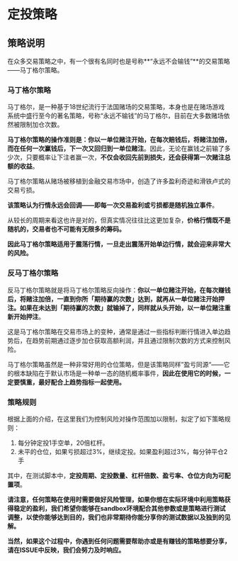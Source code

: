 # 定投策略

## 策略说明

在众多交易策略之中，有一个很有名同时也是号称**“永远不会输钱”**的交易策略——马丁格尔策略。

### 马丁格尔策略

马丁格尔，是一种基于18世纪流行于法国赌场的交易策略，本身也是在赌场游戏系统中盛行至今的著名策略，号称“永远不输钱”的马丁格尔，目前在大多数赌场依然被限制加仓次数。

**马丁格尔策略的操作准则是：你以一单位赌注开始，在每次赔钱后，将赌注加倍，而在任何一次赢钱后，下一次又回归到一单位赌注**。因此，无论在赢钱之前输了多少次，只要概率让下注者赢一次，**不仅会收回先前到损失，还会获得第一次赌注总额的收益**。

马丁格尔策略从赌场被移植到金融交易市场中，创造了许多盈利奇迹和滑铁卢式的交易亏损。

**该策略认为行情永远会回调——即每一次交易盈利或亏损都是随机独立事件**。

从较长的周期来看这也许是对的，但真实情况往往比这更加复杂，**价格行情既不是随机的，交易者也不可能有无限多的筹码。**

**因此马丁格尔策略适用于震荡行情，一旦走出震荡开始单边行情，就会迎来非常大的风险。**

### 反马丁格尔策略

反马丁格尔策略就是将马丁格尔策略反向操作：**你以一单位赌注开始，在每次赚钱后，将赌注加倍，一直到你所「期待赢的次数」达到，就再从一单位赌注开始押注。如果在未达到「期待赢的次数」就输掉了，同样就从头开始，以一单位赌注重新开始押注**。

这是马丁格尔策略在交易市场上的变种，通常是通过一些指标判断行情进入单边趋势后，在趋势前期通过逐步加仓获取高额利润，并且通过限制次数的方式来控制风险。

马丁格尔策略虽然是一种非常好用的仓位策略，但是该策略同样”盈亏同源“——它的根本缺陷在于默认市场是一种单一态的随机概率事件，**因此在使用它的时候，一定要慎重，最好配合上趋势指标一起使用。**

### 策略规则

根据上面的介绍，在这里我们为控制风险对操作范围加以限制，拟定了如下策略规则：

1. 每分钟定投1手空单，20倍杠杆。
2. 未平的仓位，如果亏损超过3%，继续定投。如果盈利超过3%，每分钟平仓2手

其中，在测试脚本中，**定投周期、定投数量、杠杆倍数、盈亏率、仓位方向为可配置项**。

**请注意，任何策略在使用时需要做好风险管理，如果你想在实际环境中利用策略获得稳定的盈利，我们希望你能够在sandbox环境配合其他参数或是策略进行测试调整，以使你能够达到目的，我们也非常期待你能分享你的测试数据以及独到的见解。**

**当然，如果这个过程中，你遇到任何问题需要帮助亦或是有赚钱的策略想要分享，请在ISSUE中反映，我们会努力及时响应。**


